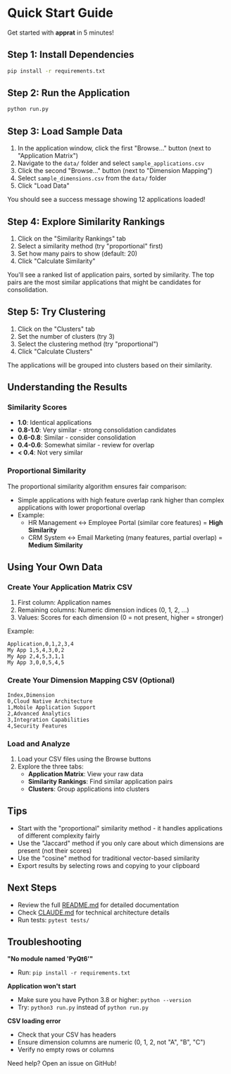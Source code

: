 # Quick Start Guide

Get started with **apprat** in 5 minutes!

## Step 1: Install Dependencies

```bash
pip install -r requirements.txt
```

## Step 2: Run the Application

```bash
python run.py
```

## Step 3: Load Sample Data

1. In the application window, click the first "Browse..." button (next to "Application Matrix")
2. Navigate to the `data/` folder and select `sample_applications.csv`
3. Click the second "Browse..." button (next to "Dimension Mapping")
4. Select `sample_dimensions.csv` from the `data/` folder
5. Click "Load Data"

You should see a success message showing 12 applications loaded!

## Step 4: Explore Similarity Rankings

1. Click on the "Similarity Rankings" tab
2. Select a similarity method (try "proportional" first)
3. Set how many pairs to show (default: 20)
4. Click "Calculate Similarity"

You'll see a ranked list of application pairs, sorted by similarity. The top pairs are the most similar applications that might be candidates for consolidation.

## Step 5: Try Clustering

1. Click on the "Clusters" tab
2. Set the number of clusters (try 3)
3. Select the clustering method (try "proportional")
4. Click "Calculate Clusters"

The applications will be grouped into clusters based on their similarity.

## Understanding the Results

### Similarity Scores

- **1.0**: Identical applications
- **0.8-1.0**: Very similar - strong consolidation candidates
- **0.6-0.8**: Similar - consider consolidation
- **0.4-0.6**: Somewhat similar - review for overlap
- **< 0.4**: Not very similar

### Proportional Similarity

The proportional similarity algorithm ensures fair comparison:

- Simple applications with high feature overlap rank higher than complex applications with lower proportional overlap
- Example:
  - HR Management ↔ Employee Portal (similar core features) = **High Similarity**
  - CRM System ↔ Email Marketing (many features, partial overlap) = **Medium Similarity**

## Using Your Own Data

### Create Your Application Matrix CSV

1. First column: Application names
2. Remaining columns: Numeric dimension indices (0, 1, 2, ...)
3. Values: Scores for each dimension (0 = not present, higher = stronger)

Example:
```csv
Application,0,1,2,3,4
My App 1,5,4,3,0,2
My App 2,4,5,3,1,1
My App 3,0,0,5,4,5
```

### Create Your Dimension Mapping CSV (Optional)

```csv
Index,Dimension
0,Cloud Native Architecture
1,Mobile Application Support
2,Advanced Analytics
3,Integration Capabilities
4,Security Features
```

### Load and Analyze

1. Load your CSV files using the Browse buttons
2. Explore the three tabs:
   - **Application Matrix**: View your raw data
   - **Similarity Rankings**: Find similar application pairs
   - **Clusters**: Group applications into clusters

## Tips

- Start with the "proportional" similarity method - it handles applications of different complexity fairly
- Use the "Jaccard" method if you only care about which dimensions are present (not their scores)
- Use the "cosine" method for traditional vector-based similarity
- Export results by selecting rows and copying to your clipboard

## Next Steps

- Review the full [README.md](README.md) for detailed documentation
- Check [CLAUDE.md](CLAUDE.md) for technical architecture details
- Run tests: `pytest tests/`

## Troubleshooting

**"No module named 'PyQt6'"**
- Run: `pip install -r requirements.txt`

**Application won't start**
- Make sure you have Python 3.8 or higher: `python --version`
- Try: `python3 run.py` instead of `python run.py`

**CSV loading error**
- Check that your CSV has headers
- Ensure dimension columns are numeric (0, 1, 2, not "A", "B", "C")
- Verify no empty rows or columns

Need help? Open an issue on GitHub!
